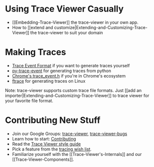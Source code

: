 Using Trace Viewer Casually
==================================
 * [[Embedding-Trace-Viewer]] the trace-viewer in your own app.
 * How to [[extend and customize|Extending-and-Customizing-Trace-Viewer]] the trace-viewer to suit your domain

Making Traces
=============
 * [Trace Event Format](https://docs.google.com/document/d/1CvAClvFfyA5R-PhYUmn5OOQtYMH4h6I0nSsKchNAySU/edit?usp=sharing) if you want to generate traces yourself
 * [py-trace-event](https://github.com/natduca/py_trace_event) for generating traces from python
 * [Chrome's trace_event.h](http://src.chromium.org/chrome/trunk/src/base/debug/trace_event.h) if you're in Chrome's ecosystem
 * [ftrace](https://www.kernel.org/doc/Documentation/trace/ftrace.txt) for generating traces on Linux

Note: trace-viewer supports custom trace file formats. Just [[add an importer|Extending-and-Customizing-Trace-Viewer]] to trace viewer for your favorite file format.

Contributing New Stuff
======================
 * Join our Google Groups: [trace-viewer](https://groups.google.com/forum/#!forum/trace-viewer), [trace-viewer-bugs](https://groups.google.com/forum/#!forum/trace-viewer-bugs)
 * Learn how to start: [Contributing](https://github.com/catapult-project/catapult/blob/master/CONTRIBUTING.md)
 * Read the [Trace Viewer style guide](https://docs.google.com/document/d/1MMOfywou2Oaho4jOttUk-ZSJcHVd5G5BTsD48rPrBtQ/edit)
 * Pick a feature from the [tracing wish list](https://docs.google.com/a/chromium.org/document/d/1T1UJHIgImSEPSugCt2TFrkNsraBFITPHpYFGDJStePc/preview).
 * Familiarize yourself with the [[Trace-Viewer's-Internals]] and our [[Trace-Viewer-Components]].
